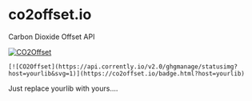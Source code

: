 # co2offset.io
Carbon Dioxide Offset API

[![CO2Offset](https://api.corrently.io/v2.0/ghgmanage/statusimg?host=co2offset.io&svg=1)](https://co2offset.io/badge.html?host=co2offset.io)


```
[![CO2Offset](https://api.corrently.io/v2.0/ghgmanage/statusimg?host=yourlib&svg=1)](https://co2offset.io/badge.html?host=yourlib)
```

Just replace yourlib with yours....
